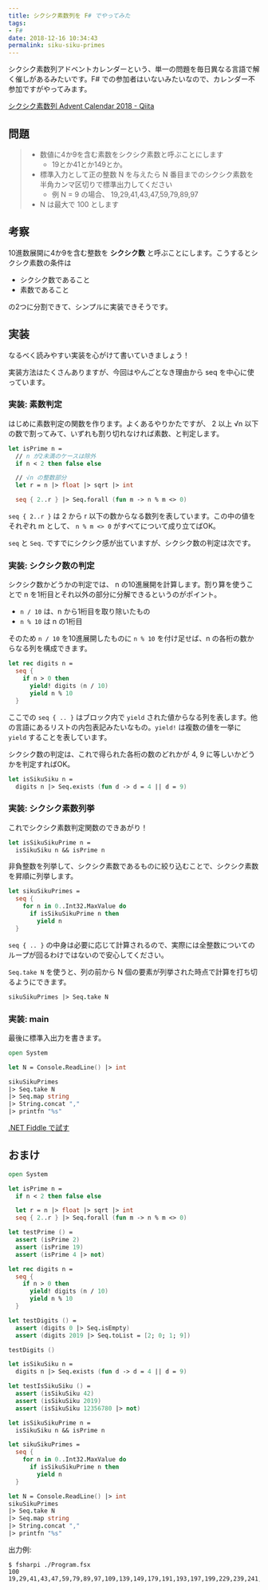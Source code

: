```yaml
---
title: シクシク素数列を F# でやってみた
tags:
- F#
date: 2018-12-16 10:34:43
permalink: siku-siku-primes
---
```


シクシク素数列アドベントカレンダーという、単一の問題を毎日異なる言語で解く催しがあるみたいです。F# での参加者はいないみたいなので、カレンダー不参加ですがやってみます。

[シクシク素数列 Advent Calendar 2018 - Qiita](https://qiita.com/advent-calendar/2018/4949prime-series)

## 問題

> - 数値に4か9を含む素数をシクシク素数と呼ぶことにします
>     - 19とか41とか149とか。
> - 標準入力として正の整数 N を与えたら N 番目までのシクシク素数を半角カンマ区切りで標準出力してください
>     - 例 N = 9 の場合、 19,29,41,43,47,59,79,89,97
> - N は最大で 100 とします

## 考察

10進数展開に4か9を含む整数を **シクシク数** と呼ぶことにします。こうするとシクシク素数の条件は

- シクシク数であること
- 素数であること

の2つに分割できて、シンプルに実装できそうです。

## 実装

なるべく読みやすい実装を心がけて書いていきましょう！

実装方法はたくさんありますが、今回はやんごとなき理由から seq を中心に使っています。

### 実装: 素数判定

はじめに素数判定の関数を作ります。よくあるやりかたですが、 2 以上 √n 以下の数で割ってみて、いずれも割り切れなければ素数、と判定します。

```fsharp
let isPrime n =
  // n が2未満のケースは除外
  if n < 2 then false else

  // √n の整数部分
  let r = n |> float |> sqrt |> int

  seq { 2..r } |> Seq.forall (fun m -> n % m <> 0)
```

`seq { 2..r }` は 2 から r 以下の数からなる数列を表しています。この中の値をそれぞれ m として、 `n % m <> 0` がすべてについて成り立てばOK。

`seq` と `Seq.` ですでにシクシク感が出ていますが、シクシク数の判定は次です。

### 実装: シクシク数の判定

シクシク数かどうかの判定では、 n の10進展開を計算します。割り算を使うことで n を1桁目とそれ以外の部分に分解できるというのがポイント。

- `n / 10` は、n から1桁目を取り除いたもの
- `n % 10` は n の1桁目

そのため `n / 10` を10進展開したものに `n % 10` を付け足せば、n の各桁の数からなる列を構成できます。

```fsharp
let rec digits n =
  seq {
    if n > 0 then
      yield! digits (n / 10)
      yield n % 10
  }
```

ここでの `seq { .. }` はブロック内で `yield` された値からなる列を表します。他の言語にあるリストの内包表記みたいなもの。`yield!` は複数の値を一挙に `yield` することを表しています。

シクシク数の判定は、これで得られた各桁の数のどれかが 4, 9 に等しいかどうかを判定すればOK。

```fsharp
let isSikuSiku n =
  digits n |> Seq.exists (fun d -> d = 4 || d = 9)
```

### 実装: シクシク素数列挙

これでシクシク素数判定関数のできあがり！

```fsharp
let isSikuSikuPrime n =
  isSikuSiku n && isPrime n
```

非負整数を列挙して、シクシク素数であるものに絞り込むことで、シクシク素数を昇順に列挙します。

```fsharp
let sikuSikuPrimes =
  seq {
    for n in 0..Int32.MaxValue do
      if isSikuSikuPrime n then
        yield n
  }
```

`seq { .. }` の中身は必要に応じて計算されるので、実際には全整数についてのループが回るわけではないので安心してください。

`Seq.take N` を使うと、列の前から N 個の要素が列挙された時点で計算を打ち切るようにできます。

```fsharp
sikuSikuPrimes |> Seq.take N
```

### 実装: main

最後に標準入出力を書きます。

```fsharp
open System

let N = Console.ReadLine() |> int

sikuSikuPrimes
|> Seq.take N
|> Seq.map string
|> String.concat ","
|> printfn "%s"
```

[.NET Fiddle で試す](https://dotnetfiddle.net/mIJ1qY)

## おまけ

```fsharp
open System

let isPrime n =
  if n < 2 then false else

  let r = n |> float |> sqrt |> int
  seq { 2..r } |> Seq.forall (fun m -> n % m <> 0)

let testPrime () =
  assert (isPrime 2)
  assert (isPrime 19)
  assert (isPrime 4 |> not)

let rec digits n =
  seq {
    if n > 0 then
      yield! digits (n / 10)
      yield n % 10
  }

let testDigits () =
  assert (digits 0 |> Seq.isEmpty)
  assert (digits 2019 |> Seq.toList = [2; 0; 1; 9])

testDigits ()

let isSikuSiku n =
  digits n |> Seq.exists (fun d -> d = 4 || d = 9)

let testIsSikuSiku () =
  assert (isSikuSiku 42)
  assert (isSikuSiku 2019)
  assert (isSikuSiku 12356780 |> not)

let isSikuSikuPrime n =
  isSikuSiku n && isPrime n

let sikuSikuPrimes =
  seq {
    for n in 0..Int32.MaxValue do
      if isSikuSikuPrime n then
        yield n
  }

let N = Console.ReadLine() |> int
sikuSikuPrimes
|> Seq.take N
|> Seq.map string
|> String.concat ","
|> printfn "%s"
```

出力例:

```
$ fsharpi ./Program.fsx
100
19,29,41,43,47,59,79,89,97,109,139,149,179,191,193,197,199,229,239,241,269,293,347,349,359,379,389,397,401,409,419,421,431,433,439,443,449,457,461,463,467,479,487,491,499,509,541,547,569,593,599,619,641,643,647,659,691,709,719,739,743,769,797,809,829,839,859,907,911,919,929,937,941,947,953,967,971,977,983,991,997,1009,1019,1039,1049,1069,1091,1093,1097,1109,1129,1193,1229,1249,1259,1279,1289,1291,1297,1319
```
